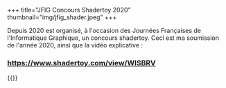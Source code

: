 +++
title="JFIG Concours Shadertoy 2020"
thumbnail="img/jfig_shader.jpeg"
+++

Depuis 2020 est organisé, à l'occasion des Journées Françaises de l'Informatique Graphique, un concours shadertoy. Ceci est ma soumission de l'année 2020, ainsi que la vidéo explicative :

### https://www.shadertoy.com/view/WlSBRV 

{{<youtube HXJDtdjK-NM>}}
